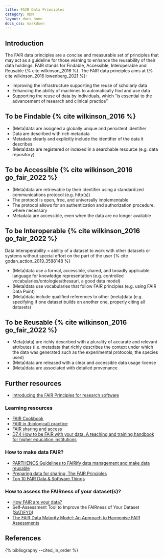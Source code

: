 ```yaml
---
title: FAIR Data Principles
category: RDM
layout: docs_home
docs_css: markdown
---
```

## Introduction

The FAIR data principles are a concise and measurable set of principles that may act as a guideline for those wishing to enhance the reusability of their data holdings. FAIR stands for Findable, Accessible, Interoperable and Reusable {% cite wilkinson_2016 %}. The FAIR data principles aims at {% cite wilkinson_2016 lowenberg_2021 %}:

* Improving the infrastructure supporting the reuse of scholarly data
* Enhancing the ability of machines to automatically find and use data
* Supporting the reuse of data by individuals, which “is essential to the advancement of research and clinical practice”

## To be Findable {% cite wilkinson_2016 %}

* (Meta)data are assigned a globally unique and persistent identifier
* Data are described with rich metadata
* Metadata clearly and explicitly include the identifier of the data it describes
* (Meta)data are registered or indexed in a searchable resource (e.g. data repository)

## To be Accessible {% cite wilkinson_2016 go_fair_2022 %}

* (Meta)data are retrievable by their identifier using a standardized communications protocol (e.g. http(s))
* The protocol is open, free, and universally implementable
* The protocol allows for an authentication and authorization procedure, where necessary
* Metadata are accessible, even when the data are no longer available

## To be Interoperable {% cite wilkinson_2016 go_fair_2022 %}

Data interoperability = ability of a dataset to work with other datasets or systems without special effort on the part of the user {% cite godan_action_2019_3588148 %}

* (Meta)data use a formal, accessible, shared, and broadly applicable language for knowledge representation (e.g. controlled vocabularies/ontologies/thesauri, a good data model)
* (Meta)data use vocabularies that follow FAIR principles (e.g. using FAIR Data Point)
* (Meta)data include qualified references to other (meta)data (e.g. specifying if one dataset builds on another one, properly citing all datasets)

## To be Reusable {% cite wilkinson_2016 go_fair_2022 %}

* Meta(data) are richly described with a plurality of accurate and relevant attributes (i.e. metadata that richly describes the context under which the data was generated such as the experimental protocols, the species used)
* (Meta)data are released with a clear and accessible data usage license
* (Meta)data are associated with detailed provenance

## Further resources

* [Introducing the FAIR Principles for research software](https://doi.org/10.1038/s41597-022-01710-x)

### Learning resources

* [FAIR Cookbook](https://faircookbook.elixir-europe.org/content/home.html)
* [FAIR in (biological) practice](https://carpentries-incubator.github.io/fair-bio-practice/index.html)
* [FAIR sharing and access](https://mantra.ed.ac.uk/fairsharingandaccess/)
* [D7.4 How to be FAIR with your data. A teaching and training handbook for higher education institutions](https://doi.org/10.5281/zenodo.6425568)

### How to make data FAIR?

* [PARTHENOS Guidelines to FAIRify data management and make data reusable](https://doi.org/10.5281/zenodo.2668479)
* [Preparing data for sharing: The FAIR Principles](https://www.slideshare.net/lshtm/preparing-data-for-sharing-the-fair-principles)
* [Top 10 FAIR Data & Software Things](https://doi.org/10.5281/zenodo.3409968)

### How to assess the FAIRness of your dataset(s)?

* [How FAIR are your data?](https://doi.org/10.5281/zenodo.1065991)
* Self-Assessment Tool to Improve the FAIRness of Your Dataset ([SATIFYD](https://satifyd.dans.knaw.nl/))
* [The FAIR Data Maturity Model: An Approach to Harmonise FAIR Assessments](http://doi.org/10.5334/dsj-2020-041)

## References

{% bibliography --cited_in_order %}
